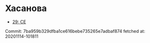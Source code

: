 # Хасанова
- [29: CE](29.md)

Commit: 7ba959b329dfba1ce616bebe735265e7adbaf874
 fetched at: 20201114-101811
